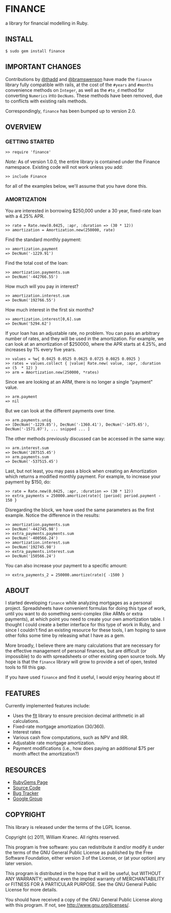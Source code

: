 # FINANCE

a library for financial modelling in Ruby.

## INSTALL

    $ sudo gem install finance

## IMPORTANT CHANGES

Contributions by [@thadd](https://github.com/thadd) and
[@bramswenson](https://github.com/bramswenson) have made the `finance`
library fully compatible with rails, at the cost of the `#years` and
`#months` convenience methods on `Integer`, as well as the `#to_d` method for
converting `Numerics` into `DecNums`.  These methods have been removed, due to
conflicts with existing rails methods.

Correspondingly, `finance` has been bumped up to version 2.0.

## OVERVIEW

### GETTING STARTED

    >> require 'finance'

*Note:* As of version 1.0.0, the entire library is contained under the
Finance namespace.  Existing code will not work unless you add:

    >> include Finance

for all of the examples below, we'll assume that you have done this.

### AMORTIZATION

You are interested in borrowing $250,000 under a 30 year, fixed-rate
loan with a 4.25% APR.

    >> rate = Rate.new(0.0425, :apr, :duration => (30 * 12))
    >> amortization = Amortization.new(250000, rate)

Find the standard monthly payment:

    >> amortization.payment
    => DecNum('-1229.91')

Find the total cost of the loan:

    >> amortization.payments.sum
    => DecNum('-442766.55')

How much will you pay in interest?

    >> amortization.interest.sum
    => DecNum('192766.55')

How much interest in the first six months?

    >> amortization.interest[0,6].sum
    => DecNum('5294.62')

If your loan has an adjustable rate, no problem.  You can pass an
arbitrary number of rates, and they will be used in the amortization.
For example, we can look at an amortization of $250000, where the APR
starts at 4.25%, and increases by 1% every five years.

    >> values = %w{ 0.0425 0.0525 0.0625 0.0725 0.0825 0.0925 }
    >> rates = values.collect { |value| Rate.new( value, :apr, :duration => (5  * 12) }
    >> arm = Amortization.new(250000, *rates)

Since we are looking at an ARM, there is no longer a single "payment" value.

    >> arm.payment
    => nil

But we can look at the different payments over time.

    >> arm.payments.uniq
    => [DecNum('-1229.85'), DecNum('-1360.41'), DecNum('-1475.65'), DecNum('-1571.07'), ... snipped ... ]

The other methods previously discussed can be accessed in the same way:

    >> arm.interest.sum
    => DecNum('287515.45')
    >> arm.payments.sum
    => DecNum('-537515.45')

Last, but not least, you may pass a block when creating an Amortization
which returns a modified monthly payment.  For example, to increase your
payment by $150, do:

    >> rate = Rate.new(0.0425, :apr, :duration => (30 * 12))
    >> extra_payments = 250000.amortize(rate){ |period| period.payment - 150 }

Disregarding the block, we have used the same parameters as the first
example.  Notice the difference in the results:

    >> amortization.payments.sum
    => DecNum('-442745.98')
    >> extra_payments.payments.sum
    => DecNum('-400566.24')
    >> amortization.interest.sum
    => DecNum('192745.98')
    >> extra_payments.interest.sum
    => DecNum('150566.24')

You can also increase your payment to a specific amount:

    >> extra_payments_2 = 250000.amortize(rate){ -1500 }

## ABOUT

I started developing `finance` while analyzing mortgages as a personal
project.  Spreadsheets have convenient formulas for doing this type of
work, until you want to do something semi-complex (like ARMs or extra
payments), at which point you need to create your own amortization
table.  I thought I could create a better interface for this type of
work in Ruby, and since I couldn't find an existing resource for these
tools, I am hoping to save other folks some time by releasing what I
have as a gem.

More broadly, I believe there are many calculations that are necessary
for the effective management of personal finances, but are difficult
(or impossible) to do with spreadsheets or other existing open source
tools.  My hope is that the `finance` library will grow to provide a set
of open, tested tools to fill this gap.

If you have used `finance` and find it useful, I would enjoy hearing
about it!

## FEATURES

Currently implemented features include:

* Uses the [flt](http://flt.rubyforge.org/) library to ensure precision decimal arithmetic in all calculations.
* Fixed-rate mortgage amortization (30/360).
* Interest rates
* Various cash flow computations, such as NPV and IRR.
* Adjustable rate mortgage amortization.
* Payment modifications (i.e., how does paying an additional $75 per month affect the amortization?)

## RESOURCES

* [RubyGems Page](https://rubygems.org/gems/finance)
* [Source Code](http://github.com/wkranec/finance)
* [Bug Tracker](https://github.com/wkranec/finance/issues)
* [Google Group](http://groups.google.com/group/finance-gem/topics?pli=1)

## COPYRIGHT

This library is released under the terms of the LGPL license.

Copyright (c) 2011, William Kranec.
All rights reserved.

This program is free software: you can redistribute it and/or modify it
under the terms of the GNU General Public License as published by the
Free Software Foundation, either version 3 of the License, or (at your
option) any later version.

This program is distributed in the hope that it will be useful,
but WITHOUT ANY WARRANTY; without even the implied warranty of
MERCHANTABILITY or FITNESS FOR A PARTICULAR PURPOSE.  See the GNU
General Public License for more details.

You should have received a copy of the GNU General Public License along
with this program.  If not, see <http://www.gnu.org/licenses/>.
